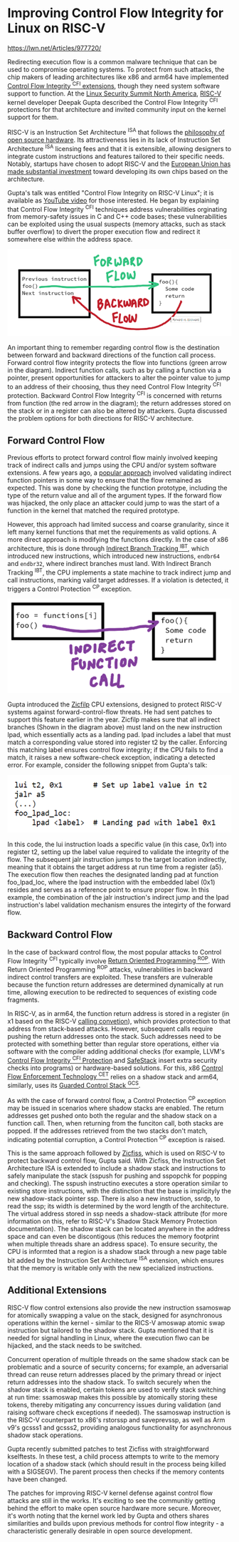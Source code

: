 Improving Control Flow Integrity for Linux on RISC-V
====================================================

https://lwn.net/Articles/977720/

Redirecting execution flow is a common malware technique that can be used to compromise operating systems. To protect from such attacks, the chip makers of leading architectures like x86 and arm64 have implemented [Control Flow Integrity <sup>CFI</sup> extensions](https://lwn.net/Articles/900099/), though they need system software support to function. At the [Linux Security Summit North America](https://events.linuxfoundation.org/linux-security-summit-north-america/), [RISC-V](https://riscv.org/) kernel developer Deepak Gupta described the Control Flow Integrity <sup>CFI</sup> protections for that architecture and invited community input on the kernel support for them.

RISC-V is an Instruction Set Architecture <sup>ISA</sup> that follows the [philosophy of open source hardware](https://lwn.net/Articles/749185/). Its attractiveness lies in its lack of Instruction Set Architecture <sup>ISA</sup> licensing fees and that it is extensible, allowing designers to integrate custom instructions and features tailored to their specific needs. Notably, startups have chosen to adopt RISC-V and the [European Union has made substantial investment](https://www.eetimes.com/european-union-seeks-chip-sovereignty-using-risc-v/) toward developing its own chips based on the architecture.

Gupta's talk was entitled "Control Flow Integrity on RISC-V Linux"; it is available as [YouTube video](https://www.youtube.com/watch?v=H0Er5gDl9AU) for those interested. He began by explaining that Control Flow Integrity <sup>CFI</sup> techniques address vulnerabilities orginating from memory-safety issues in C and C++ code bases; these vulnerabilities can be exploited using the usual suspects (memory attacks, such as stack buffer overflow) to divert the proper execution flow and redirect it somewhere else within the address space.

![Image 1](./images/977720/image1.png)

An important thing to remember regarding control flow is the destination between forward and backward directions of the function call process. Forward control flow integrity protects the flow into functions (green arrow in the diagram). Indirect function calls, such as by calling a function via a pointer, present opportunities for attackers to alter the pointer value to jump to an address of their choosing, thus they need Control Flow Integrity <sup>CFI</sup> protection. Backward Control Flow Integrity <sup>CFI</sup> is concerned with returns from function (the red arrow in the diagram); the return addresses stored on the stack or in a register can also be altered by attackers. Gupta discussed the problem options for both directions for RISC-V architecture.

## Forward Control Flow

Previous efforts to protect forward control flow mainly involved keeping track of indirect calls and jumps using the CPU and/or system software extensions. A few years ago, a [popular approach](https://lwn.net/Articles/810077/) involved validating indirect function pointers in some way to ensure that the flow remained as expected. This was done by checking the function prototype, including the type of the return value and all of the argument types. If the forward flow was hijacked, the only place an attacker could jump to was the start of a function in the kernel that matched the required prototype.

However, this approach had limited success and coarse granularity, since it left many kernel functions that met the requirements as valid options. A more direct approach is modifying the functions directly. In the case of x86 architecture, this is done through [Indirect Branch Tracking <sup>IBT</sup>](https://lwn.net/Articles/889475/), which introduced new instructions, which introduced new instructions, `endbr64` and `endbr32`, where indirect branches must land. With Indirect Branch Tracking <sup>IBT</sup>, the CPU implements a state machine to track indirect jump and call instructions, marking valid target addresses. If a violation is detected, it triggers a Control Protection <sup>CP</sup> exception.

![Image 2](./images/977720/image2.png)

Gupta introduced the [Zicfilp](https://github.com/riscv/riscv-cfi/blob/main/src/cfi_forward.adoc) CPU extensions, designed to protect RISC-V systems against forward-control-flow threats. He had sent patches to support this feature earlier in the year. Zicfilp makes sure that all indirect branches (Shown in the diagram above) must land on the new instruction lpad, which essentially acts as a landing pad. lpad includes a label that must match a corresponding value stored into register t2 by the caller. Enforcing this matching label ensures control flow integrity; if the CPU fails to find a match, it raises a new software-check exception, indicating a detected error. For example, consider the following snippet from Gupta's talk:

![Image 3](./images/977720/image3.png)

In this code, the lui instruction loads a specific value (in this case, 0x1) into register t2, setting up the label value required to validate the integrity of the flow. The subsequent jalr instruction jumps to the target location indirectly, meaning that it obtains the target address at run time from a register (a5). The execution flow then reaches the designated landing pad at function foo_lpad_loc, where the lpad instruction with the embedded label (0x1) resides and serves as a reference point to ensure proper flow. In this example, the combination of the jalr instruction's indirect jump and the lpad instruction's label validation mechanism ensures the integirty of the forward flow.

## Backward Control Flow

In the case of backward control flow, the most popular attacks to Control Flow Integrity <sup>CFI</sup> typically involve [Return Oriented Programming <sup>ROP</sup>](https://en.wikipedia.org/wiki/Return-oriented_programming). With Return Oriented Programming <sup>ROP</sup> attacks, vulnerabilities in backward indirect control transfers are exploited. These transfers are vulnerable because the function return addresses are determined dynamically at run time, allowing execution to be redirected to sequences of existing code fragments.

In RISC-V, as in arm64, the function return address is stored in a register (in x1 based on the RISC-V [calling convetion](https://riscv.org/wp-content/uploads/2015/01/riscv-calling.pdf)), which provides protection to that address from stack-based attacks. However, subsequent calls require pushing the return addresses onto the stack. Such addresses need to be protected with something better than regular store operations, either via software with the compiler adding additional checks (for example, LLVM's [Control Flow Integrity <sup>CFI</sup> Protection](https://clang.llvm.org/docs/ControlFlowIntegrity.html) and [SafeStack](https://clang.llvm.org/docs/SafeStack.html) insert extra security checks into programs) or hardware-based solutions. For this, x86 [Control Flow Enforcement Technology <sup>CET</sup>](https://docs.kernel.org/next/x86/shstk.html) relies on a shadow stack and arm64, similarly, uses its [Guarded Control Stack <sup>GCS</sup>](https://lwn.net/Articles/940403/).

As with the case of forward control flow, a Control Protection <sup>CP</sup> exception may be issued in scenarios where shadow stacks are enabled. The return addresses get pushed onto both the regular and the shadow stack on a function call. Then, when returning from the funciton call, both stacks are popped. If the addresses retrieved from the two stacks don't match, indicating potential corruption, a Control Protection <sup>CP</sup> exception is raised.

This is the same approach followed by [Zicfiss](https://github.com/riscv/riscv-cfi/blob/main/src/cfi_backward.adoc), which is used on RISC-V to protect backward control flow, Gupta said. With Zicfiss, the Instruction Set Architecture ISA is extended to include a shadow stack and instructions to safely manipulate the stack (sspush for pushing and sspopchk for popping and checking). The sspush instructino executes a store operation similar to existing store instructions, with the distinction that the base is implicityly the new shadow-stack pointer ssp. There is also a new instruction, ssrdp, to read the ssp; its width is determined by the word length of the architecture. The virtual address stored in ssp needs a shadow-stack attribute (for more information on this, refer to RISC-V's Shadow Stack Memory Protection documentation). The shadow stack can be located anywhere in the address space and can even be discontigous (this reduces the memory footprint when multiple threads share an address space). To ensure security, the CPU is informted that a region is a shadow stack through a new page table bit added by the Instruction Set Architecture <sup>ISA</sup> extension, which ensures that the memory is writable only with the new specialized instructions.

## Additional Extensions

RISC-V flow control extensions also provide the new instruction ssamoswap for atomically swapping a value on the stack, designed for asynchronous operations within the kernel - similar to the RICS-V amoswap atomic swap instruction but tailored to the shadow stack. Gupta mentioned that it is needed for signal handling in Linux, where the execution flwo can be hijacked, and the stack needs to be switched.

Concurrent operation of multiple threads on the same shadow stack can be problematic and a source of security concerns; for example, an adversarial thread can reuse return addresses placed by the primary thread or inject return addresses into the shadow stack. To switch securely when the shadow stack is enabled, certain tokens are used to verify stack switching at run time: ssamoswap makes this possible by atomically storing these tokens, thereby mitigating any concurrency issues during validation (and raising software check exceptions if needed). The ssamoswap instruction is the RISC-V counterpart to x86's rstorssp and saveprevssp, as well as Arm v9's gcsss1 and gcsss2, providing analogous functionality for asynchronous shadow stack operations.

Gupta recently submitted patches to test Zicfiss with straightforward kselftests. In these test, a child process attempts to write to the memory location of a shadow stack (which should result in the process being killed with a SIGSEGV). The parent process then checks if the memory contents have been changed.

The patches for improving RISC-V kernel defense against control flow attacks are still in the works. It's exciting to see the communitiy getting behind the effort to make open source hardware more secure. Moreover, it's worth noting that the kernel work led by Gupta and others shares similarities and builds upon previous methods for control flow integrity - a characteristic generally desirable in open source development.

